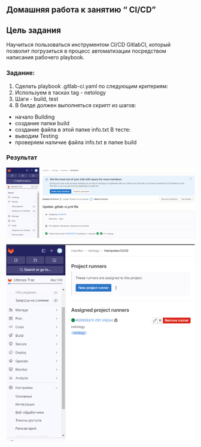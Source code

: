 ## Домашняя работа к занятию “ CI/CD”
## **Цель задания**

Научиться пользоваться инструментом CI/CD GitlabCI, который позволит погрузиться в процесс автоматизации посредством написания рабочего playbook.

### **Задание**:

1. Сделать playbook .gitlab-ci.yaml по следующим критериям:
2. Используем в тасках tag - netology
3. Шаги - build, test
4. В билде должен выполняться скрипт из шагов: 
- начало Building
- создание папки build
- создание файла в этой папке info.txt
В тесте:
- выводим Testing
- проверяем наличие файла info.txt в папке build

### **Результат**

![CI-CD done](https://github.com/msavilov/Data_engineering/blob/main/MLOps/4_CI-CD/CI-CD%20done.png)

![Gitlab Runner done](https://github.com/msavilov/Data_engineering/blob/main/MLOps/4_CI-CD/Gitlab%20Runner%20done.png)
